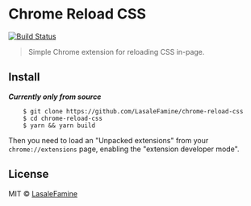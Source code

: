 # Chrome Reload CSS
[![Build Status](https://travis-ci.org/LasaleFamine/chrome-reload-css.svg?branch=master)](https://travis-ci.org/LasaleFamine/chrome-reload-css)

> Simple Chrome extension for reloading CSS in-page.

## Install

***Currently only from source***

		$ git clone https://github.com/LasaleFamine/chrome-reload-css
		$ cd chrome-reload-css
		$ yarn && yarn build

Then you need to load an "Unpacked extensions" from your `chrome://extensions` page, enabling the "extension developer mode".


## License

MIT © [LasaleFamine](https://godev.space)
